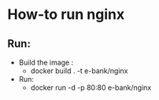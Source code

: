 # How-to run nginx

Run:
- 
- Build the image : 
  + docker build . -t e-bank/nginx
- Run:
  + docker run -d -p 80:80 e-bank/nginx

